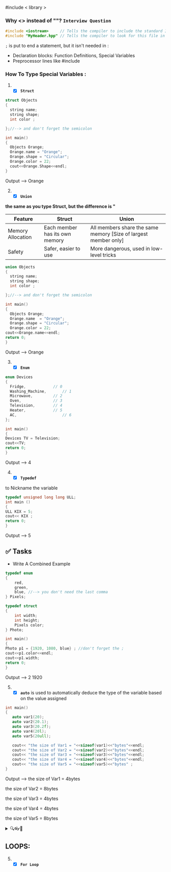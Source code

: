 #include < library >


### Why <> instead of ""? `Interview Question`

```cpp
#include <iostream>     // Tells the compiler to include the standard I/O library
#include "MyHeader.hpp" // Tells the compiler to look for this file in your current folder or project --> Typically used for your own custom headers.
```

`;` is put to end a statement, but it isn't needed in :

- Declaration blocks: Function Definitions, Special Variables
- Preprocessor lines like #include <iostream>

### How To Type Special Variables :
1. - [x] **`Struct`**
```cpp
struct Objects 
{
  string name;
  string shape;
  int color ;

};//--> and don't forget the semicolon

int main()
{
  Objects Orange;
  Orange.name = "Orange";
  Orange.shape = "Circular";
  Orange.color = 22;
  cout<<Orange.Shape<<endl;
}
```
Output --> Orange

2. - [x] **`Union`**

**the same as you type Struct, but the difference is "**
		
| Feature	                      | Struct   | Union |  
|-------------------------------|----------|----------| 
| Memory Allocation             | Each member has its own memory | All members share the same memory [Size of largest member only] | 
| Safety                        | Safer, easier to use	| More dangerous, used in low-level tricks |  

```cpp
union Objects 
{
  string name;
  string shape;
  int color ;

};//--> and don't forget the semicolon

int main()
{
  Objects Orange;
  Orange.name  = "Orange";
  Orange.shape = "Circular";
  Orange.color = 22;
cout<<Orange.name<<endl;
return 0;
}
```
Output --> Orange

3. - [x] **`Enum`**
```cpp
enum Devices
{
  Fridge,          	 // 0
  Washing_Machine,  	 // 1
  Microwave,     	 // 2
  Oven,           	 // 3
  Television,     	 // 4
  Heater,         	 // 5
  AC,                    // 6
}; 

int main()
{
Devices TV = Television;
cout<<TV;
return 0;
}
```
Output --> 4

4. - [x] **`Typedef`**

to Nickname the variable 
```cpp
typedef unsigned long long ULL;
int main ()
{
ULL KIX = 5;
cout<< KIX ;
return 0;
}
```
Output --> 5

## ✅ Tasks
+ Write  A Combined Example
```CPP
typedef enum
{
	red,
	green,
	blue, //--> you don't need the last comma    
} Pixels;

typedef struct
{
	int width;
	int height;
	Pixels color;
} Photo;

int main()
{
Photo p1 = {1920, 1080, blue} ; //don't forget the ;
cout<<p1.color<<endl;
cout<<p1.width;
return 0;
}
```
Output --> 2
           1920
	   
5. - [x] **`auto`**
is used to automatically deduce the type of the variable based on the value assigned
```CPP
int main()
{
   auto var1(20);
   auto var2(20.1);
   auto var3(20.2f);
   auto var4(20l);
   auto var5(20ull);

   cout<< "the size of Var1 = "<<sizeof(var1)<<"bytes"<<endl;
   cout<< "the size of Var2 = "<<sizeof(var2)<<"bytes"<<endl;
   cout<< "the size of Var3 = "<<sizeof(var3)<<"bytes"<<endl;
   cout<< "the size of Var4 = "<<sizeof(var4)<<"bytes"<<endl;
   cout<< "the size of Var5 = "<<sizeof(var5)<<"bytes" ;
}
```
Output -->
the size of Var1 = 4bytes

the size of Var2 = 8bytes

the size of Var3 = 4bytes

the size of Var4 = 4bytes

the size of Var5 = 8bytes


<details>
<summary> 🔍👓🔎 </summary>
	
## How to Cout a whole sentence?:
	
```cpp
#include <string>
int main ()
{
String str;
getline(cin, str);
cout<< str;
return 0;
}
```

Input  --> Kixawi The Smartest Software Engineer Everrrrrrrrrrrrrrrrrrrrrrr

Output --> Kixawi The Smartest Software Engineer Everrrrrrrrrrrrrrrrrrrrrrr
</details>


## LOOPS:
5. - [x] **`For Loop`**

```cpp




```
